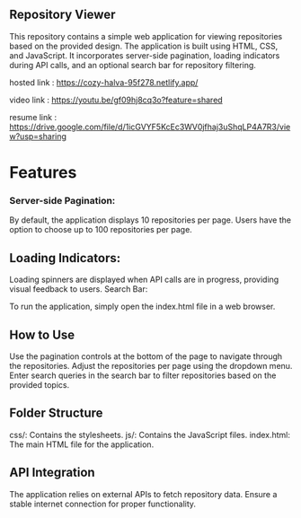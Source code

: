 ## Repository Viewer

This repository contains a simple web application for viewing repositories based on the provided design. The application is built using HTML, CSS, and JavaScript. It incorporates server-side pagination, loading indicators during API calls, and an optional search bar for repository filtering.

hosted link :  https://cozy-halva-95f278.netlify.app/

video link  :  https://youtu.be/gf09hj8cq3o?feature=shared

resume link :  https://drive.google.com/file/d/1icGVYF5KcEc3WV0jfhaj3uShqLP4A7R3/view?usp=sharing


# Features

### Server-side Pagination:

By default, the application displays 10 repositories per page.
Users have the option to choose up to 100 repositories per page.

## Loading Indicators:

Loading spinners are displayed when API calls are in progress, providing visual feedback to users.
Search Bar:


To run the application, simply open the index.html file in a web browser.

## How to Use
Use the pagination controls at the bottom of the page to navigate through the repositories.
Adjust the repositories per page using the dropdown menu.
Enter search queries in the search bar to filter repositories based on the provided topics.

## Folder Structure
css/: Contains the stylesheets.
js/: Contains the JavaScript files.
index.html: The main HTML file for the application.
## API Integration
The application relies on external APIs to fetch repository data. Ensure a stable internet connection for proper functionality.
